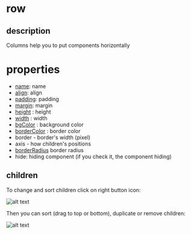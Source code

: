 # row

## description

Columns help you to put components horizontally

# properties

-  [name](/properties/name.md): name
- [align](/properties/align.md): align
- [padding](/properties/padding.md): padding
- [margin](/properties/margin.md): margin
- [height](/properties/height.md) : height
- [width](/properties/width.md) : width
- [bgColor](/properties/color.md) : background color
- [borderColor](/properties/color.md) : border color
- border - border's width (pixel)
- axis - how children's positions
- [borderRadius](/properties/borderRadius.md)  border radius
- hide: hiding component (if you check it, the component hiding)

## children

To change and sort children click on right button icon:


![alt text](https://anubias.app/doc/assets/images/properties/row.png)


Then you can sort (drag to top or bottom), duplicate or remove children:

![alt text](https://anubias.app/doc/assets/images/properties/children.png)

